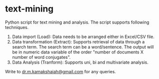 # text-mining
Python script for text mining and analysis. The script supports following techniques. 

1. Data import (Load): Data needs to be arranged either in Excel/CSV file.
2. Data transformation (Extract): Supports retrieval of data through a search term. The search term can be a word/sentence. The output will be in numeric data variable of the order "number of documents X number of word conjugates".
3. Data Analysis (Tranform): Supports uni, bi and multivariate analysis.

Write to dr.m.kamakshaiah@gmail.com for any queries. 
 

